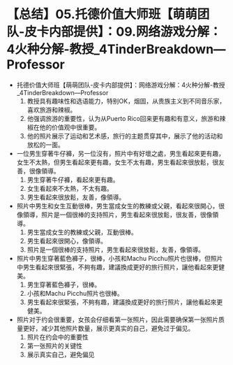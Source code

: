 # 【总结】05.托德价值大师班【萌萌团队-皮卡内部提供】：09.网络游戏分解：4火种分解-教授_4TinderBreakdown—Professor

-   托德价值大师班【萌萌团队-皮卡内部提供】：网络游戏分解：4火种分解-教授_4TinderBreakdown—Professor
    1.  教授具有趣味性和选语能力，特别OK，烟固，从贵族主义到不同音乐家，喜欢旅游和辣椒。
    2.  他强调旅游的重要性，认为从Puerto Rico回来更有趣和有意义，旅游和辣椒在他的价值观中很重要。
    3.  他的照片展示了运动和艺术感，旅行的主题贯穿其中，展示了他的活动和放松的一面。
-   一位男生穿著牛仔褲，另一位沒有，照片中有好壞之處，男生看起來更有趣，女生不太熱，但男生看起來更有趣，女生不太有趣，男生看起來很放鬆，很友善，很像領導。
    1.  男生穿著牛仔褲，看起來更有趣。
    2.  女生看起來不太熱，不太有趣。
    3.  男生看起來很放鬆，友善，像領導。
-   照片中男生和女生互動很棒，男生當成女生的教練或父親，看起來很開心，很像領導，照片是一個很棒的支持照片，男生看起來很放鬆，很友善，很像領導。
    1.  男生當成女生的教練或父親，互動很棒。
    2.  男生看起來很開心，像領導。
    3.  照片是一個很棒的支持照片，男生看起來很放鬆，友善，像領導。
-   照片中男生穿著藍色褲子，很棒，小孩和Machu Picchu照片也很棒，但照片中男生看起來很緊張，不夠有趣，建議換成更好的旅行照片，讓他看起來更健美。
    1.  男生穿著藍色褲子，很棒。
    2.  小孩和Machu Picchu照片也很棒。
    3.  男生看起來很緊張，不夠有趣，建議換成更好的旅行照片，讓他看起來更健美。
-   照片对于约会很重要，女孩会仔细看第一张照片，因此需要确保第一张照片质量更好，减少其他照片数量，展示更真实的自己，避免过于偏见。 
    1.  照片在约会中的重要性
    2.  第一张照片的关键性
    3.  展示真实自己，避免偏见